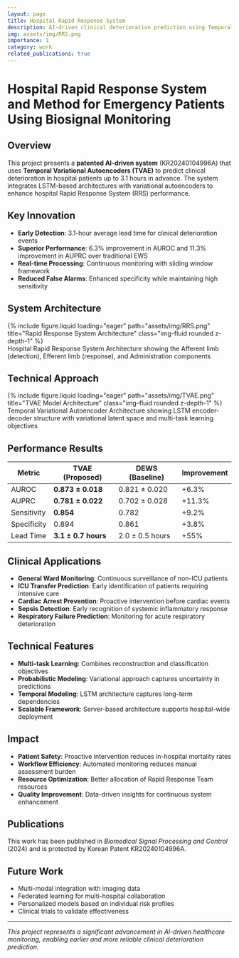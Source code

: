 ```yaml
---
layout: page
title: Hospital Rapid Response System
description: AI-driven clinical deterioration prediction using Temporal Variational Autoencoders
img: assets/img/RRS.png
importance: 1
category: work
related_publications: true
---
```


# Hospital Rapid Response System and Method for Emergency Patients Using Biosignal Monitoring

## Overview
This project presents a **patented AI-driven system** (KR20240104996A) that uses **Temporal Variational Autoencoders (TVAE)** to predict clinical deterioration in hospital patients up to 3.1 hours in advance. The system integrates LSTM-based architectures with variational autoencoders to enhance hospital Rapid Response System (RRS) performance.

## Key Innovation
- **Early Detection**: 3.1-hour average lead time for clinical deterioration events
- **Superior Performance**: 6.3% improvement in AUROC and 11.3% improvement in AUPRC over traditional EWS
- **Real-time Processing**: Continuous monitoring with sliding window framework
- **Reduced False Alarms**: Enhanced specificity while maintaining high sensitivity

## System Architecture

<div class="row">
    <div class="col-sm mt-3 mt-md-0">
        {% include figure.liquid loading="eager" path="assets/img/RRS.png" title="Rapid Response System Architecture" class="img-fluid rounded z-depth-1" %}
    </div>
</div>
<div class="caption">
    Hospital Rapid Response System Architecture showing the Afferent limb (detection), Efferent limb (response), and Administration components
</div>

## Technical Approach

<div class="row">
    <div class="col-sm mt-3 mt-md-0">
        {% include figure.liquid loading="eager" path="assets/img/TVAE.png" title="TVAE Model Architecture" class="img-fluid rounded z-depth-1" %}
    </div>
</div>
<div class="caption">
    Temporal Variational Autoencoder Architecture showing LSTM encoder-decoder structure with variational latent space and multi-task learning objectives
</div>

## Performance Results

| Metric | TVAE (Proposed) | DEWS (Baseline) | Improvement |
|---------|----------------|----------------|-------------|
| AUROC | **0.873 ± 0.018** | 0.821 ± 0.020 | +6.3% |
| AUPRC | **0.781 ± 0.022** | 0.702 ± 0.028 | +11.3% |
| Sensitivity | **0.854** | 0.782 | +9.2% |
| Specificity | 0.894 | 0.861 | +3.8% |
| Lead Time | **3.1 ± 0.7 hours** | 2.0 ± 0.5 hours | +55% |

## Clinical Applications
- **General Ward Monitoring**: Continuous surveillance of non-ICU patients
- **ICU Transfer Prediction**: Early identification of patients requiring intensive care
- **Cardiac Arrest Prevention**: Proactive intervention before cardiac events
- **Sepsis Detection**: Early recognition of systemic inflammatory response
- **Respiratory Failure Prediction**: Monitoring for acute respiratory deterioration

## Technical Features
- **Multi-task Learning**: Combines reconstruction and classification objectives
- **Probabilistic Modeling**: Variational approach captures uncertainty in predictions
- **Temporal Modeling**: LSTM architecture captures long-term dependencies
- **Scalable Framework**: Server-based architecture supports hospital-wide deployment

## Impact
- **Patient Safety**: Proactive intervention reduces in-hospital mortality rates
- **Workflow Efficiency**: Automated monitoring reduces manual assessment burden
- **Resource Optimization**: Better allocation of Rapid Response Team resources
- **Quality Improvement**: Data-driven insights for continuous system enhancement

## Publications
This work has been published in *Biomedical Signal Processing and Control* (2024) and is protected by Korean Patent KR20240104996A.

## Future Work
- Multi-modal integration with imaging data
- Federated learning for multi-hospital collaboration
- Personalized models based on individual risk profiles
- Clinical trials to validate effectiveness

---

*This project represents a significant advancement in AI-driven healthcare monitoring, enabling earlier and more reliable clinical deterioration prediction.*
